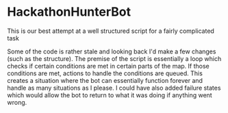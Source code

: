 # HackathonHunterBot
This is our best attempt at a well structured script for a fairly complicated task

Some of the code is rather stale and looking back I'd make a few changes (such as the structure).
The premise of the script is essentially a loop which checks if certain conditions are met in certain parts of the map. If those conditions are met, actions to handle the conditions are queued.
This creates a situation where the bot can essentially function forever and handle as many situations as I please. I could have also added failure states which would allow the bot to return to what it was doing if anything went wrong.

